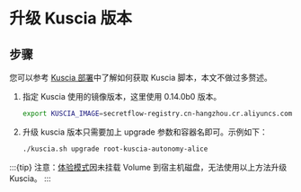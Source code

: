 # 升级 Kuscia 版本

## 步骤

您可以参考 [Kuscia 部署](./deploy_p2p_cn.md)中了解如何获取 Kuscia 脚本，本文不做过多赘述。

1. 指定 Kuscia 使用的镜像版本，这里使用 0.14.0b0 版本。

   ```bash
   export KUSCIA_IMAGE=secretflow-registry.cn-hangzhou.cr.aliyuncs.com/secretflow/kuscia:0.14.0b0
   ```

2. 升级 kuscia 版本只需要加上 upgrade 参数和容器名即可。示例如下：

   ```bash
   ./kuscia.sh upgrade root-kuscia-autonomy-alice
   ```

:::{tip}
注意：[体验模式](../../getting_started/quickstart_cn.md)因未挂载 Volume 到宿主机磁盘，无法使用以上方法升级 Kuscia。
:::
